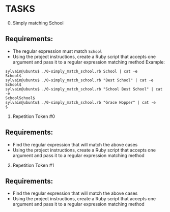 # TASKS

0. Simply matching School
## Requirements:

- The regular expression must match `School`
- Using the project instructions, create a Ruby script that accepts one argument and pass it to a regular expression matching method
Example:
```
sylvain@ubuntu$ ./0-simply_match_school.rb School | cat -e
School$
sylvain@ubuntu$ ./0-simply_match_school.rb "Best School" | cat -e
School$
sylvain@ubuntu$ ./0-simply_match_school.rb "School Best School" | cat -e
SchoolSchool$
sylvain@ubuntu$ ./0-simply_match_school.rb "Grace Hopper" | cat -e
$
```

1.  Repetition Token #0
## Requirements:

- Find the regular expression that will match the above cases
- Using the project instructions, create a Ruby script that accepts one argument and pass it to a regular expression matching method

2. Repetition Token #1
## Requirements:
- Find the regular expression that will match the above cases
- Using the project instructions, create a Ruby script that accepts one argument and pass it to a regular expression matching method
